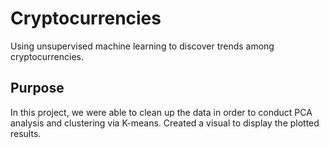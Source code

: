 # Cryptocurrencies
Using unsupervised machine learning to discover trends among cryptocurrencies.

## Purpose
In this project, we were able to clean up the data in order to conduct PCA analysis and clustering via K-means. Created a visual to display the plotted results.
